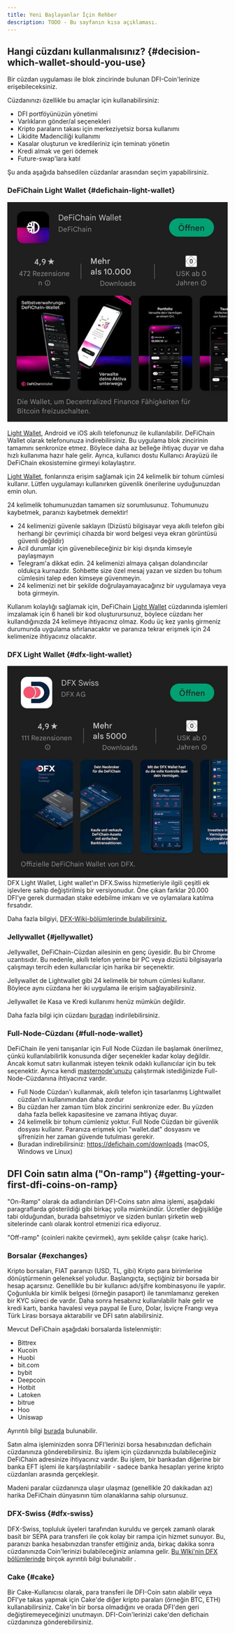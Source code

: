 ```yaml
---
title: Yeni Başlayanlar İçin Rehber
description: TODO - Bu sayfanın kısa açıklaması.
---
```


## Hangi cüzdanı kullanmalısınız? {#decision-which-wallet-should-you-use}

Bir cüzdan uygulaması ile blok zincirinde bulunan DFI-Coin'lerinize erişebileceksiniz.

Cüzdanınızı özellikle bu amaçlar için kullanabilirsiniz:

- DFI portföyünüzün yönetimi
- Varlıkların gönder/al seçenekleri
- Kripto paraların takası için merkeziyetsiz borsa kullanımı
- Likidite Madenciliği kullanımı
- Kasalar oluşturun ve kredileriniz için teminatı yönetin
- Kredi almak ve geri ödemek
- Future-swap'lara katıl

Şu anda aşağıda bahsedilen cüzdanlar arasından seçim yapabilirsiniz.

### DeFiChain Light Wallet {#defichain-light-wallet}

![](./../media/beginnersguide_TR_01.jpg)

[Light Wallet](./Lightwallet.md), Android ve iOS akıllı telefonunuz ile kullanılabilir. DeFiChain Wallet olarak telefonunuza indirebilirsiniz. Bu uygulama blok zincirinin tamamını senkronize etmez. Böylece daha az belleğe ihtiyaç duyar ve daha hızlı kullanıma hazır hale gelir. Ayrıca, kullanıcı dostu Kullanıcı Arayüzü ile DeFiChain ekosistemine girmeyi kolaylaştırır.

[Light Wallet](./Lightwallet.md), fonlarınıza erişim sağlamak için 24 kelimelik bir tohum cümlesi kullanır. Lütfen uygulamayı kullanırken güvenlik önerilerine uyduğunuzdan emin olun.

24 kelimelik tohumunuzdan tamamen siz sorumlusunuz. Tohumunuzu kaybetmek, paranızı kaybetmek demektir!

-   24 kelimenizi güvenle saklayın (Dizüstü bilgisayar veya akıllı telefon gibi herhangi bir çevrimiçi cihazda bir word belgesi veya ekran görüntüsü güvenli değildir)
-   Acil durumlar için güvenebileceğiniz bir kişi dışında kimseyle paylaşmayın
-   Telegram'a dikkat edin. 24 kelimenizi almaya çalışan dolandırıcılar oldukça kurnazdır. Sohbette size özel mesaj yazan ve sizden bu tohum cümlesini talep eden kimseye güvenmeyin.
-   24 kelimenizi net bir şekilde doğrulayamayacağınız bir uygulamaya veya bota girmeyin.

Kullanım kolaylığı sağlamak için, DeFiChain [Light Wallet](./Lightwallet.md) cüzdanında işlemleri imzalamak için 6 haneli bir kod oluşturursunuz, böylece cüzdanı her kullandığınızda 24 kelimeye ihtiyacınız olmaz. Kodu üç kez yanlış girmeniz durumunda uygulama sıfırlanacaktır ve paranıza tekrar erişmek için 24 kelimenize ihtiyacınız olacaktır.

### DFX Light Wallet {#dfx-light-wallet}

![](./../media/beginnersguide_TR_02.jpg)DFX Light Wallet, Light wallet'ın DFX.Swiss hizmetleriyle ilgili çeşitli ek işlevlere sahip değiştirilmiş bir versiyonudur. Öne çıkan farklar 20.000 DFI'ye gerek durmadan stake edebilme imkanı ve ve oylamalara katılma fırsatıdır.

Daha fazla bilgiyi, [DFX-Wiki-bölümlerinde bulabilirsiniz.](./DFX_FAQ.md)

### Jellywallet {#jellywallet}

Jellywallet, DeFiChain-Cüzdan ailesinin en genç üyesidir. Bu bir Chrome uzantısıdır. Bu nedenle, akıllı telefon yerine bir PC veya dizüstü bilgisayarla çalışmayı tercih eden kullanıcılar için harika bir seçenektir.

Jellywallet de Lightwallet gibi 24 kelimelik bir tohum cümlesi kullanır. Böylece aynı cüzdana her iki uygulama ile erişim sağlayabilirsiniz.

Jellywallet ile Kasa ve Kredi kullanımı henüz mümkün değildir.

Daha fazla bilgi için cüzdanı [buradan](https://jellywallet.io/) indirilebilirsiniz.

### Full-Node-Cüzdanı {#full-node-wallet}

DeFiChain ile yeni tanışanlar için Full Node Cüzdan ile başlamak önerilmez, çünkü kullanılabilirlik konusunda diğer seçenekler kadar kolay değildir. Ancak komut satırı kullanmak isteyen teknik odaklı kullanıcılar için bu tek seçenektir. Ayrıca kendi [masternode'unuzu](./Masternode.md) çalıştırmak istediğinizde Full-Node-Cüzdanına ihtiyacınız vardır.

-   Full Node Cüzdan'ı kullanmak, akıllı telefon için tasarlanmış Lightwallet cüzdan'ın kullanımından daha zordur
-   Bu cüzdan her zaman tüm blok zincirini senkronize eder. Bu yüzden daha fazla bellek kapasitesine ve zamana ihtiyaç duyar.
-   24 kelimelik bir tohum cümleniz yoktur. Full Node Cüzdan bir güvenlik dosyası kullanır. Paranıza erişmek için "wallet.dat" dosyasını ve şifrenizin her zaman güvende tutulması gerekir.
-   Buradan indirebilirsiniz: https://defichain.com/downloads (macOS, Windows ve Linux)

## DFI Coin satın alma ("On-ramp") {#getting-your-first-dfi-coins-on-ramp}

"On-Ramp" olarak da adlandırılan DFI-Coins satın alma işlemi, aşağıdaki paragraflarda gösterildiği gibi birkaç yolla mümkündür. Ücretler değişikliğe tabi olduğundan, burada bahsetmiyor ve sizden bunları şirketin web sitelerinde canlı olarak kontrol etmenizi rica ediyoruz.

"Off-ramp" (coinleri nakite çevirmek), aynı şekilde çalışır (cake hariç).

### Borsalar {#exchanges}

Kripto borsaları, FIAT paranızı (USD, TL, gibi) Kripto para birimlerine dönüştürmenin geleneksel yoludur. Başlangıçta, seçtiğiniz bir borsada bir hesap açarsınız. Genellikle bu bir kullanıcı adı/şifre kombinasyonu ile yapılır. Çoğunlukla bir kimlik belgesi (örneğin pasaport) ile tanımlamanız gereken bir KYC süreci de vardır. Daha sonra hesabınız kullanılabilir hale gelir ve kredi kartı, banka havalesi veya paypal ile Euro, Dolar, İsviçre Frangı veya Türk Lirası borsaya aktarabilir ve DFI satın alabilirsiniz.

Mevcut DeFiChain aşağıdaki borsalarda listelenmiştir:

-   Bittrex
-   Kucoin
-   Huobi
-   bit.com
-   bybit
-   Deepcoin
-   Hotbit
-   Latoken
-   bitrue
-   Hoo
-   Uniswap

Ayrıntılı bilgi [burada](https://defichain-ecosystem.com/de/overview/exchanges/) bulunabilir.

Satın alma işleminizden sonra DFI'lerinizi borsa hesabınızdan defichain cüzdanınıza gönderebilirsiniz. Bu işlem için çüzdanınızda bulabileceğiniz DeFiChain adresinize ihtiyacınız vardır. Bu işlem, bir bankadan diğerine bir banka EFT işlemi ile karşılaştırılabilir - sadece banka hesapları yerine kripto cüzdanları arasında gerçekleşir.

Madeni paralar cüzdanınıza ulaşır ulaşmaz (genellikle 20 dakikadan az) harika DeFiChain dünyasının tüm olanaklarına sahip olursunuz.

### DFX-Swiss {#dfx-swiss}

DFX-Swiss, topluluk üyeleri tarafından kuruldu ve gerçek zamanlı olarak basit bir SEPA para transferi ile çok kolay bir rampa için hizmet sunuyor. Bu, paranızı banka hesabınızdan transfer ettiğiniz anda, birkaç dakika sonra cüzdanınızda Coin'lerinizi bulabileceğiniz anlamına gelir. [Bu WIki'nin DFX bölümlerinde](./DFX_FAQ.md) birçok ayrıntılı bilgi bulunabilir .

### Cake {#cake}

Bir Cake-Kullanıcısı olarak, para transferi ile DFI-Coin satın alabilir veya DFI'ye takas yapmak için Cake'de diğer kripto paraları (örneğin BTC, ETH) kullanabilirsiniz. Cake'in bir borsa olmadığını ve orada DFI'den geri değiştiremeyeceğinizi unutmayın. DFI-Coin'lerinizi cake'den defichain cüzdanınıza gönderebilirsiniz.
